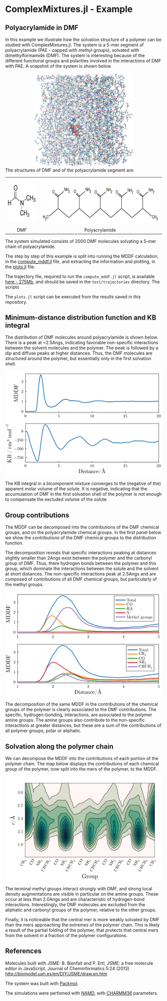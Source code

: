 # ComplexMixtures.jl - Example

## Polyacrylamide in DMF

In this example we illustrate how the solvation structure of a polymer can be studied with ComplexMixtures.jl. The system is a 5-mer segment of polyacrylamide (PAE - capped with methyl groups), solvated with dimethylformamide (DMF). The system is interesting because of the different functional groups and polarities involved in the interactions of DMF with PAE. A snapshot of the system is shown below. 

<center><img height=300px src="./system.png"></center>
The structures of DMF and of the polyacrylamide segment are:

<center>
<table><tr>
<td><img src=./simulation/dmf.png height=130px></td>
<td><img src=./simulation/polyacrylamide.png height=150px></td>
</tr>
<tr>
<td align=center>DMF</td>
<td align=center>Polyacrylamide</td>
</tr>
</table>
</center>

The system simulated consists of 2000 DMF molecules solvating a 5-mer chain of polyacrylamide. 

The step by step of this example is split into running the MDDF calculation, in the [compute_mddf.jl](./compute_mddf.jl) file, and extracting the information and plotting, in the [plots.jl](./plots.jl) file. 

The trajectory file, required to run the `compute_mddf.jl` script, is available [here - 275Mb](https://drive.google.com/file/d/1ug43ncCLsBATaJrT9zlbaqK6AORVvhhx/view?usp=sharing), and should be saved
in the `test/trajectories` directory. The scripts

The `plots.jl` script can be executed from the results saved in this repository. 

## Minimum-distance distribution function and KB integral

The distribution of DMF molecules around polyacrylamide is shown below. There is a peak at ~2.5Angs, indicating favorable non-specific interactions between the solvent molecules and the polymer. The peak is followed by a dip and diffuse peaks at higher distances. Thus, the DMF molecules are structured around the polymer, but essentially only in the first solvation shell.  

![](./results/mddf_kb.png)

The KB integral in a bicomponent mixture converges to the (negative of the) apparent molar volume of the solute. It is negative, indicating that the accumulation of DMF in the first solvation shell of the polymer is not enough to compensate the excluded volume of the solute. 

## Group contributions

The MDDF can be decomposed into the contributions of the DMF chemical groups, and on the polyacrylamide chemical groups. In the first panel below we show the contributions of the DMF chemical groups to the distribution function. 

The decomposition reveals that specific interactions peaking at distances slightly smaller than 2Angs exist between the polymer and the carbonyl group of DMF. Thus, there hydrogen bonds between the polymer and this group, which dominate the interactions between the solute and the solvent at short distances. The non-specific interactions peak at 2.5Angs and are composed of contributions of all DMF chemical groups, but particularly of the methyl groups. 

![](./results/mddf_groups.png)

The decomposition of the same MDDF in the contributions of the chemical groups of the polymer is clearly associated to the DMF contributions. The specific, hydrogen-bonding, interactions, are associated to the polymer amine groups. The amine groups also contribute to the non-specific interactions at greater distances, but these are a sum of the contributions of all polymer groups, polar or aliphatic. 

## Solvation along the polymer chain

We can decompose the MDDF into the contributions of each portion of the polymer chain. The map below displays the contributions of each chemical group of the polymer, now split into the mers of the polymer, to the MDDF.

![](./results/map2D_acr.png)

The terminal methyl groups interact strongly with DMF, and strong local density augmentations are visible in particular on the amine groups. These occur at less than 2.0Angs and are characteristic of hydrogen-bond interactions. Interestingly, the DMF molecules are excluded from the aliphatic and carbonyl groups of the polymer, relative to the other groups. 

Finally, it is noticeable that the central mer is more weakly solvated by DMF than the mers approaching the extremes of the polymer chain. This is likely a result of the partial folding of the polymer, that protects that central mers from the solvent in a fraction of the polymer configurations. 

## References

Molecules built with JSME: B. Bienfait and P. Ertl, JSME: a free molecule editor in JavaScript, Journal of Cheminformatics 5:24 (2013)
http://biomodel.uah.es/en/DIY/JSME/draw.en.htm

The system was built with [Packmol](http://m3g.iqm.unicamp.br/packmol).

The simulations were perfomed with [NAMD](https://www.ks.uiuc.edu/Research/namd/), with [CHARMM36](https://www.charmm.org) parameters. 

